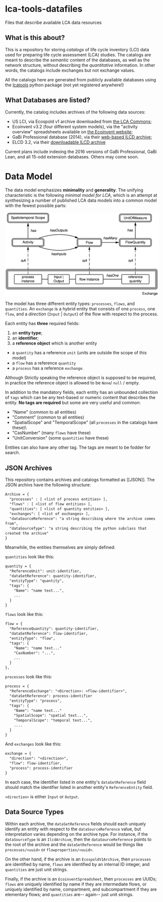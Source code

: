 # lca-tools-datafiles
Files that describe available LCA data resources

## What is this about?

This is a repository for storing _catalogs_ of life cycle inventory (LCI) data used for preparing life cycle assessment (LCA) studies.  The catalogs are meant to describe the _semantic_ content of the databases, as well as the network structure, without describing the _quantitative_ information.  In other words, the catalogs include exchanges but not exchange values.

All the catalogs here are generated from publicly available databases using the [lcatools](http://github.com/bkuczenski/lca-tools/) python package (not yet registered anywhere!)

## What Databases are listed?

Currently, the catalog includes archives of the following data sources:

 * US LCI, via Ecospold v1 archive downloaded from [the LCA Commons](http://lcacommons.gov/nrel);
 * Ecoinvent v3.2 (four different system models), via the "activity overview" spreadsheets available on [the Ecoinvent website](http://www.ecoinvent.org/support/documents-and-files/information-on-ecoinvent-3/information-on-ecoinvent-3.html);
 * GaBi Professional database (2014), via their [web-based ILCD archive](http://www.gabi-software.com/support/gabi/gabi-database-2014-lci-documentation/professional-database-2014);
 * ELCD 3.2, via their [downloadable ILCD archive](http://eplca.jrc.ec.europa.eu/ELCD3/datasetDownload.xhtml)
 
Current plans include indexing the 2016 versions of GaBi Professional, GaBi Lean, and all 15-odd extension databases.  Others may come soon.
 

# Data Model

The data model emphasizes **minimality** and **generality**.  The unifying characteristic is the following _minimal model for LCA_, which is an attempt at synthesizing a number of published LCA data models into a common model with the fewest possible parts:

![Minimal LCA Data Model](img/lca-model.png)

The model has three different entity types: `processes`, `flows`, and `quantities`.  An `exchange` is a hybrid entity that consists of one `process`, one `flow`, and a *direction* (`Input` | `Output`) of the flow with respect to the process.

Each entity has **three** required fields: 

 1. an **entity type**;
 2. an **identifier**;
 3. a **reference object** which is another entity

 * a `quantity` has a reference `unit` (units are outside the scope of this model)
 * a `flow` has a reference `quantity`
 * a `process` has a reference `exchange`.
 
Although Strictly speaking the reference object is supposed to be required, in practice the reference object is allowed to be `None`/ `null` / empty.
 
In addition to the mandatory fields, each entity has an unbounded collection of `tags` which can be any text-based or numeric content that describes the entity.  **No tags are required** but some are very useful and common:

 * "Name" (common to all entities)
 * "Comment" (common to all entities)
 * "SpatialScope" and "TemporalScope" (all `processes` in the catalogs have these)\
 * "CasNumber" (many `flows` have these)
 * "UnitConversion" (some `quantities` have these)
 
Entities can also have any other tag.  The tags are meant to be fodder for search.

## JSON Archives

This repository contains archives and catalogs formatted as [[JSON]].  The JSON archivs have the following structure:

```
Archive = {
  "processes" : [ <list of process entities> ],
  "flows" : [ <list of flow entities> ],
  "quantities": [ <list of quantity entities> ],
  "exchanges": [ <list of exchanges> ],
  "dataSourceReference": "a string describing where the archive comes from",
  "dataSourceType": "a string describing the python subclass that created the archive"
}
```

Meanwhile, the entities themselves are simply defined:

`quantities` look like this:
```
quantity = {
  "ReferenceUnit": unit-identifier,
  "dataSetReference": quantity-identifier,
  "entityType": "quantity",
  "tags": {
    "Name": "name text...",
	...
  }
}
```

`flows` look like this:

```
flow = {
  "ReferenceQuantity": quantity-identifier,
  "dataSetReference": flow-identifier,
  "entityType": "flow",
  "tags": {
    "Name": "name text..."
    "CasNumber": "...",
	...
  }
},
```
`processes` look like this:

```
process = {
  "ReferenceExchange": "<Direction>: <flow-identifier>",
  "dataSetReference": process-identifier
  "entityType": "process",
  "tags": {
    "Name": "name text..."
    "SpatialScope": "spatial text...",
    "TemporalScope": "temporal text...",
	....
  }
}
``` 

And `exchanges` look like this:
```
exchange = {
  "direction": "<direction>",
  "flow": flow-identifier,
  "process": process-identifier
}
```

In each case, the identifier listed in one entity's `dataSetReference` field should match the identifier listed in another entity's `ReferenceEntity` field.

`<direction>` is either `Input` or `Output`.

## Data Source Types

Within each archive, the `dataSetReference` fields should each uniquely identify an entity with respect to the `dataSourceReference` value, but interpretation varies depending on the archive type. For instance, if the `dataSourceType` is an `IlcdArchive`, then the `dataSourceReference` points to the root of the archive and the `dataSetReference` would be things like `processes/<uuid>` or `flowproperties/<uuid>`.

On the other hand, if the archive is an `EcospoldV1Archive`, then `processes` are identified by name, `flows` are identified by an internal ID integer, and `quantities` are just unit strings.

Finally, if the archive is an `EcoinventSpreadsheet`, then `processes` are UUIDs; `flows` are uniquely identified by name if they are intermediate flows, or uniquely identified by name, compartment, and subcompartment if they are elementary flows; and `quantities` are-- again-- just unit strings.

